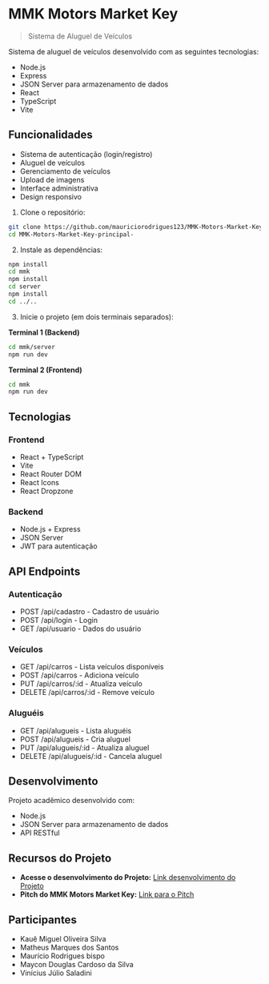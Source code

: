 # MMK Motors Market Key

> Sistema de Aluguel de Veículos

Sistema de aluguel de veículos desenvolvido com as seguintes tecnologias:

+ Node.js
+ Express
+ JSON Server para armazenamento de dados
+ React
+ TypeScript
+ Vite

## Funcionalidades

- Sistema de autenticação (login/registro)
- Aluguel de veículos
- Gerenciamento de veículos
- Upload de imagens
- Interface administrativa
- Design responsivo


1. Clone o repositório:
```bash
git clone https://github.com/mauriciorodrigues123/MMK-Motors-Market-Key-principal-.git
cd MMK-Motors-Market-Key-principal-
```

2. Instale as dependências:
```bash
npm install
cd mmk
npm install
cd server
npm install
cd ../..
```

3. Inicie o projeto (em dois terminais separados):

**Terminal 1 (Backend)**
```bash
cd mmk/server
npm run dev
```

**Terminal 2 (Frontend)**
```bash
cd mmk
npm run dev
```

## Tecnologias

### Frontend
- React + TypeScript
- Vite
- React Router DOM
- React Icons
- React Dropzone

### Backend
- Node.js + Express
- JSON Server
- JWT para autenticação

## API Endpoints

### Autenticação
- POST /api/cadastro - Cadastro de usuário
- POST /api/login - Login
- GET /api/usuario - Dados do usuário

### Veículos
- GET /api/carros - Lista veículos disponíveis
- POST /api/carros - Adiciona veículo
- PUT /api/carros/:id - Atualiza veículo
- DELETE /api/carros/:id - Remove veículo

### Aluguéis
- GET /api/alugueis - Lista aluguéis
- POST /api/alugueis - Cria aluguel
- PUT /api/alugueis/:id - Atualiza aluguel
- DELETE /api/alugueis/:id - Cancela aluguel

## Desenvolvimento

Projeto acadêmico desenvolvido com:
- Node.js
- JSON Server para armazenamento de dados
- API RESTful

## Recursos do Projeto

*   **Acesse o desenvolvimento do Projeto:** [Link desenvolvimento do Projeto](https://1drv.ms/w/c/81c88c41ddf1fb22/EdkbPPW28OxAt-qc_52GpHgB9n2ppWfPGo9geZTB5GNxaw?e=kbfEbD)
*   **Pitch do MMK Motors Market Key:** [Link para o Pitch](https://youtu.be/5_--5iO8hWU?si=SLeKhk_JBClHqNwC)

## Participantes

*   Kauê Miguel Oliveira Silva
*   Matheus Marques dos Santos
*   Maurício Rodrigues bispo
*   Maycon Douglas Cardoso da Silva
*   Vinícius Júlio Saladini